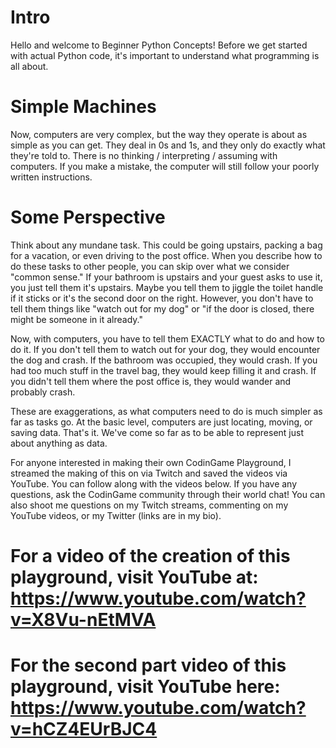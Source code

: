# Intro

Hello and welcome to Beginner Python Concepts! Before we get started with actual Python code, it's important to understand what programming is all about.

# Simple Machines

Now, computers are very complex, but the way they operate is about as simple as you can get. They deal in 0s and 1s, and they only do exactly what they're told
to. There is no thinking / interpreting / assuming with computers. If you make a mistake, the computer will still follow your poorly written instructions. 

# Some Perspective

Think about any mundane task. This could be going upstairs, packing a bag for a vacation, or even driving to the post office. When you describe how to
do these tasks to other people, you can skip over what we consider "common sense." If your bathroom is upstairs and your guest asks to use it, you just tell them
it's upstairs. Maybe you tell them to jiggle the toilet handle if it sticks or it's the second door on the right. However, you don't have to tell them things
like "watch out for my dog" or "if the door is closed, there might be someone in it already." 

Now, with computers, you have to tell them EXACTLY what to do and how to do it. If you don't tell them to watch out for your dog, they would encounter the dog 
and crash. If the bathroom was occupied, they would crash. If you had too much stuff in the travel bag, they would keep filling it and crash. If you didn't 
tell them where the post office is, they would wander and probably crash. 

These are exaggerations, as what computers need to do is much simpler as far as tasks go. At the basic level, computers are just locating, moving, or saving
data. That's it. We've come so far as to be able to represent just about anything as data.

For anyone interested in making their own CodinGame Playground, I streamed the making of this on via Twitch and saved the videos via YouTube. You can follow 
along with the videos below. If you have any questions, ask the CodinGame community through their world chat! You can also shoot me questions on my Twitch
streams, commenting on my YouTube videos, or my Twitter (links are in my bio). 

# For a video of the creation of this playground, visit YouTube at: https://www.youtube.com/watch?v=X8Vu-nEtMVA

# For the second part video of this playground, visit YouTube here: https://www.youtube.com/watch?v=hCZ4EUrBJC4